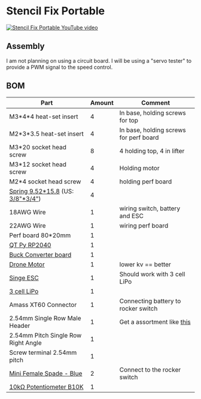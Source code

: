 # Stencil Fix Portable

[![Stencil Fix Portable YouTube video](https://i.ytimg.com/vi/Am3ztQIkss0/maxresdefault.jpg)](https://youtu.be/Am3ztQIkss0 "Stencil Fix Portable")

## Assembly
I am not planning on using a circuit board.
I will be using a "servo tester" to provide a PWM signal to the speed control.

## BOM
| Part | Amount | Comment |
|---|---|---|
| M3\*4*4 heat-set insert | 4 | In base, holding screws for top |
| M2\*3*3.5 heat-set insert | 4 | In base, holding screws for perf board |
| M3*20 socket head screw | 8 | 4 holding top, 4 in lifter |
| M3*12 socket head screw | 4 | Holding motor |
| M2*4 socket head screw | 4 | holding perf board |
| [Spring 9.52\*15.8](https://www.ebay.com.au/itm/155259928566) (US: [3/8"\*3/4"](https://www.harborfreight.com/200-piece-assorted-spring-set-67562.html)) | 4 | 
| 18AWG Wire | 1 | wiring switch, battery and ESC |
| 22AWG Wire | 1 | wiring perf board |
| Perf board 80*20mm | 1 | |
| [QT Py RP2040](https://www.adafruit.com/product/4900) | 1 | |
| [Buck Converter board](https://www.adafruit.com/product/4739) | 1 | |
| [Drone Motor](https://www.phaserfpv.com.au/products/emax-eco-ii-series-2807-motor?variant=37115789213867) | 1 | lower kv == better |
| [Singe ESC](https://www.phaserfpv.com.au/products/aikonak3235a3-6s32bitdshot1200esc) | 1 | Should work with 3 cell LiPo |
| [3 cell LiPo](https://hobbiesdirect.com.au/nVision-11.1v-2200mAh-30C-LiPo-Battery-NVO1810) | 1 | |
| Amass XT60 Connector | 1 | Connecting battery to rocker switch |
| 2.54mm Single Row Male Header | 1 | Get a assortment like [this](https://www.amazon.com.au/dp/B01GY36RJY) |
| 2.54mm Pitch Single Row Right Angle | 1 | |
| Screw terminal 2.54mm pitch | 1 | |
| [Mini Female Spade - Blue](https://www.jaycar.com.au/mini-female-spade-blue-pack-of-8/p/PT4622) | 2 | Connect to the rocker switch |
| [10kΩ Potentiometer B10K](https://www.amazon.com.au/dp/B07XXWWXMC) | 1 | |
